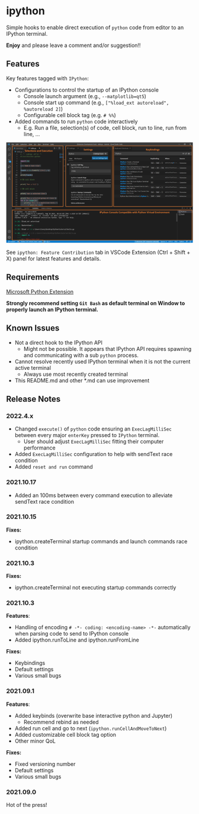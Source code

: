 # ipython

Simple hooks to enable direct execution of `python` code from editor to an
IPython terminal.

**Enjoy** and please leave a comment and/or suggestion!!
## Features

Key features tagged with `IPython`:
- Configurations to control the startup of an IPython console
  - Console launch argument (e.g., `--matplotlib=qt5`)
  - Console start up command (e.g., `["%load_ext autoreload", %autoreload 2]`)
  - Configurable cell block tag (e.g. `# %%`)
- Added commands to run `python` code interactively
  - E.g. Run a file, selection(s) of code, cell block, run to line, run from line, ...

![feature X](md_img/vscode-ipython.png)

See `ipython: Feature Contribution` tab in VSCode Extension (Ctrl + Shift + X) panel for latest features and details.

## Requirements

[Microsoft Python Extension](https://marketplace.visualstudio.com/items?itemName=ms-python.python)

**Strongly recommend setting `Git Bash` as default terminal on Window to properly launch an IPython terminal.**

## Known Issues

- Not a direct hook to the IPython API
  - Might not be possible. It appears that IPython API requires spawning and
  communicating with a sub `python` process.
- Cannot resolve recently used IPython terminal when it is not the current
active terminal
  - Always use most recently created terminal
- This README.md and other *.md can use improvement

## Release Notes

### 2022.4.x
- Changed `execute()` of `python` code ensuring an `ExecLagMilliSec` between
every major `enterKey` pressed to `IPython` terminal.
  - User should adjust `ExecLagMilliSec` fitting their computer performance
- Added `ExecLagMilliSec` configuration to help with sendText race condition
- Added `reset and run` command

### 2021.10.17
- Added an 100ms between every command execution to alleviate sendText
race condition

### 2021.10.15

**Fixes:**
- ipython.createTerminal startup commands and launch commands race condition

### 2021.10.3

**Fixes:**
- ipython.createTerminal not executing startup commands correctly

### 2021.10.3

**Features**:
- Handling of encoding `# -*- coding: <encoding-name> -*-` automatically when
parsing code to send to IPython console
- Added ipython.runToLine and ipython.runFromLine

**Fixes:**
- Keybindings
- Default settings
- Various small bugs

### 2021.09.1

**Features**:
- Added keybinds (overwrite base interactive python and Jupyter)
  - Recommend rebind as needed
- Added run cell and go to next (`ipython.runCellAndMoveToNext`)
- Added customizable cell block tag option
- Other minor QoL

**Fixes:**
- Fixed versioning number
- Default settings
- Various small bugs

### 2021.09.0
Hot of the press!

